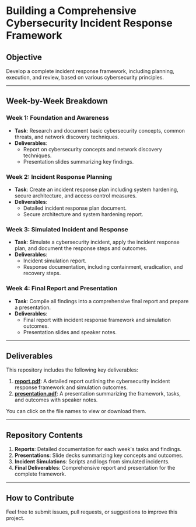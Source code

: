 # Building a Comprehensive Cybersecurity Incident Response Framework

## Objective  
Develop a complete incident response framework, including planning, execution, and review, based on various cybersecurity principles.  

---

## Week-by-Week Breakdown  

### Week 1: Foundation and Awareness  
- **Task**: Research and document basic cybersecurity concepts, common threats, and network discovery techniques.  
- **Deliverables**:  
  - Report on cybersecurity concepts and network discovery techniques.  
  - Presentation slides summarizing key findings.  

### Week 2: Incident Response Planning  
- **Task**: Create an incident response plan including system hardening, secure architecture, and access control measures.  
- **Deliverables**:  
  - Detailed incident response plan document.  
  - Secure architecture and system hardening report.  

### Week 3: Simulated Incident and Response  
- **Task**: Simulate a cybersecurity incident, apply the incident response plan, and document the response steps and outcomes.  
- **Deliverables**:  
  - Incident simulation report.  
  - Response documentation, including containment, eradication, and recovery steps.  

### Week 4: Final Report and Presentation  
- **Task**: Compile all findings into a comprehensive final report and prepare a presentation.  
- **Deliverables**:  
  - Final report with incident response framework and simulation outcomes.  
  - Presentation slides and speaker notes.  

---
## Deliverables  

This repository includes the following key deliverables:  

1. **[report.pdf](path/to/report.pdf)**: A detailed report outlining the cybersecurity incident response framework and simulation outcomes.  
2. **[presentation.pdf](path/to/presentation.pdf)**: A presentation summarizing the framework, tasks, and outcomes with speaker notes.  

You can click on the file names to view or download them.

---
## Repository Contents  
1. **Reports**: Detailed documentation for each week's tasks and findings.  
2. **Presentations**: Slide decks summarizing key concepts and outcomes.  
3. **Incident Simulations**: Scripts and logs from simulated incidents.  
4. **Final Deliverables**: Comprehensive report and presentation for the complete framework.  

---

## How to Contribute  
Feel free to submit issues, pull requests, or suggestions to improve this project.  
